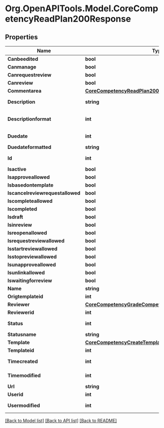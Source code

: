 # Org.OpenAPITools.Model.CoreCompetencyReadPlan200Response

## Properties

Name | Type | Description | Notes
------------ | ------------- | ------------- | -------------
**Canbeedited** | **bool** | canbeedited | 
**Canmanage** | **bool** | canmanage | 
**Canrequestreview** | **bool** | canrequestreview | 
**Canreview** | **bool** | canreview | 
**Commentarea** | [**CoreCompetencyReadPlan200ResponseCommentarea**](CoreCompetencyReadPlan200ResponseCommentarea.md) |  | 
**Description** | **string** | description | [default to ""]
**Descriptionformat** | **int** | description format (1 &#x3D; HTML, 0 &#x3D; MOODLE, 2 &#x3D; PLAIN, or 4 &#x3D; MARKDOWN) | [optional] [default to 1]
**Duedate** | **int** | duedate | [default to 0]
**Duedateformatted** | **string** | duedateformatted | 
**Id** | **int** | id | [default to 0]
**Isactive** | **bool** | isactive | 
**Isapproveallowed** | **bool** | isapproveallowed | 
**Isbasedontemplate** | **bool** | isbasedontemplate | 
**Iscancelreviewrequestallowed** | **bool** | iscancelreviewrequestallowed | 
**Iscompleteallowed** | **bool** | iscompleteallowed | 
**Iscompleted** | **bool** | iscompleted | 
**Isdraft** | **bool** | isdraft | 
**Isinreview** | **bool** | isinreview | 
**Isreopenallowed** | **bool** | isreopenallowed | 
**Isrequestreviewallowed** | **bool** | isrequestreviewallowed | 
**Isstartreviewallowed** | **bool** | isstartreviewallowed | 
**Isstopreviewallowed** | **bool** | isstopreviewallowed | 
**Isunapproveallowed** | **bool** | isunapproveallowed | 
**Isunlinkallowed** | **bool** | isunlinkallowed | 
**Iswaitingforreview** | **bool** | iswaitingforreview | 
**Name** | **string** | name | 
**Origtemplateid** | **int** | origtemplateid | 
**Reviewer** | [**CoreCompetencyGradeCompetency200ResponseActionuser**](CoreCompetencyGradeCompetency200ResponseActionuser.md) |  | [optional] 
**Reviewerid** | **int** | reviewerid | 
**Status** | **int** | status | [default to 0]
**Statusname** | **string** | statusname | 
**Template** | [**CoreCompetencyCreateTemplate200Response**](CoreCompetencyCreateTemplate200Response.md) |  | [optional] 
**Templateid** | **int** | templateid | 
**Timecreated** | **int** | timecreated | [default to 0]
**Timemodified** | **int** | timemodified | [default to 0]
**Url** | **string** | url | 
**Userid** | **int** | userid | 
**Usermodified** | **int** | usermodified | [default to 0]

[[Back to Model list]](../README.md#documentation-for-models) [[Back to API list]](../README.md#documentation-for-api-endpoints) [[Back to README]](../README.md)

